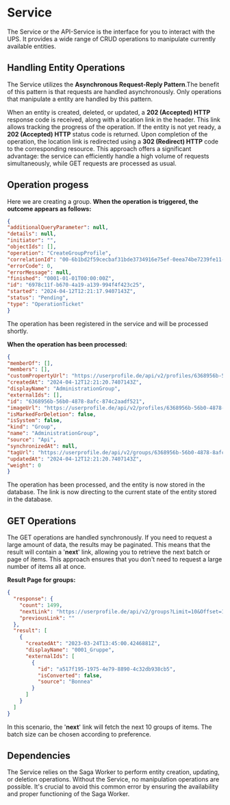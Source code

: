 # Service
The Service or the API-Service is the interface for you to interact with the UPS. It provides a wide range of CRUD operations to manipulate currently available entities.

## Handling Entity Operations
The Service utilizes the **Asynchronous Request-Reply Pattern**.The benefit of this pattern is that requests are handled asynchronously. Only operations that manipulate a entity are handled by this pattern.

When an entity is created, deleted, or updated, a **202 (Accepted) HTTP** response code is received, along with a location link in the header. This link allows tracking the progress of the operation. If the entity is not yet ready, a **202 (Accepted) HTTP** status code is returned. Upon completion of the operation, the location link is redirected using a **302 (Redirect) HTTP** code to the corresponding resource. This approach offers a significant advantage: the service can efficiently handle a high volume of requests simultaneously, while GET requests are processed as usual.

## Operation progess

Here we are creating a group. **When the operation is triggered, the outcome appears as follows:**
```json
{
"additionalQueryParameter": null,
"details": null,
"initiator": "",
"objectIds": [],
"operation": "CreateGroupProfile",
"correlationId": "00-6b1bd2f59cecbaf31bde3734916e75ef-0eea74be7239fe11-01",
"errorCode": 0,
"errorMessage": null,
"finished": "0001-01-01T00:00:00Z",
"id": "6978c11f-b670-4a19-a139-994f4f423c25",
"started": "2024-04-12T12:21:17.9407143Z",
"status": "Pending",
"type": "OperationTicket"
}
```
The operation has been registered in the service and will be processed shortly.

**When the operation has been processed:**

```json
{
"memberOf": [],
"members": [],
"customPropertyUrl": "https://userprofile.de/api/v2/profiles/6368956b-56b0-4878-8afc-874c2aadf521/customProperties",
"createdAt": "2024-04-12T12:21:20.7407143Z",
"displayName": "AdministrationGroup",
"externalIds": [],
"id": "6368956b-56b0-4878-8afc-874c2aadf521",
"imageUrl": "https://userprofile.de/api/v2/profiles/6368956b-56b0-4878-8afc-874c2aadf521/image",
"isMarkedForDeletion": false,
"isSystem": false,
"kind": "Group",
"name": "AdministrationGroup",
"source": "Api",
"synchronizedAt": null,
"tagUrl": "https://userprofile.de/api/v2/groups/6368956b-56b0-4878-8afc-874c2aadf521/tags",
"updatedAt": "2024-04-12T12:21:20.7407143Z",
"weight": 0
}
```

The operation has been processed, and the entity is now stored in the database. The link is now directing to the current state of the entity stored in the database.

## GET Operations
The GET operations are handled synchronously. If you need to request a large amount of data, the results may be paginated. This means that the result will contain a '**next**' link, allowing you to retrieve the next batch or page of items. This approach ensures that you don't need to request a large number of items all at once.

**Result Page for groups:**

```json
{
  "response": {
    "count": 1499,
    "nextLink": "https://userprofile.de/api/v2/groups?Limit=10&Offset=10",
    "previousLink": ""
  },
  "result": [
    {
      "createdAt": "2023-03-24T13:45:00.4246881Z",
      "displayName": "0001_Gruppe",
      "externalIds": [
        {
          "id": "a517f195-1975-4e79-8890-4c32db938cb5",
          "isConverted": false,
          "source": "Bonnea"
        }
      ]
    }
  ]
}
```
In this scenario, the '**next**' link will fetch the next 10 groups of items. The batch size can be chosen according to preference.

## Dependencies
The Service relies on the Saga Worker to perform entity creation, updating, or deletion operations. Without the Service, no manipulation operations are possible. It's crucial to avoid this common error by ensuring the availability and proper functioning of the Saga Worker.










